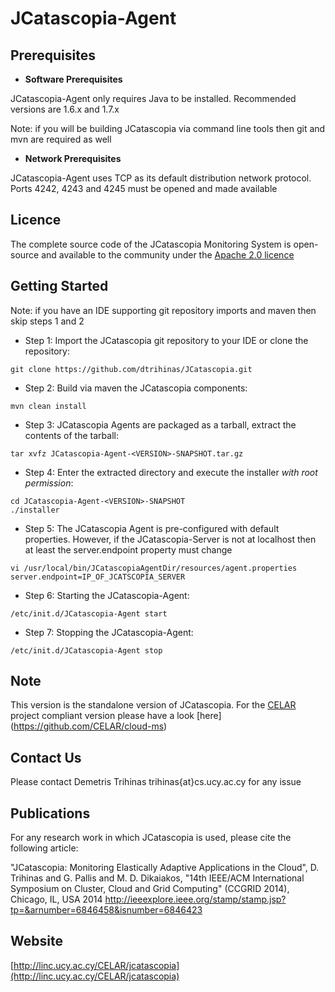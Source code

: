 JCatascopia-Agent
====================================

Prerequisites
---------------

- **Software Prerequisites** 

JCatascopia-Agent only requires Java to be installed. Recommended versions are 1.6.x and 1.7.x

Note: if you will be building JCatascopia via command line tools then git and mvn are required as well

- **Network Prerequisites** 

JCatascopia-Agent uses TCP as its default distribution network protocol. Ports 4242, 4243 and 4245 must be opened and made available

Licence
---------------
The complete source code of the JCatascopia Monitoring System is open-source and available to the community under the [Apache 2.0 licence](http://www.apache.org/licenses/LICENSE-2.0.html)

Getting Started
---------------
Note: if you have an IDE supporting git repository imports and maven then skip steps 1 and 2

- Step 1: Import the JCatascopia git repository to your IDE or clone the repository:

```shell
git clone https://github.com/dtrihinas/JCatascopia.git
```

- Step 2: Build via maven the JCatascopia components:

```shell
mvn clean install
```

- Step 3: JCatascopia Agents are packaged as a tarball, extract the contents of the tarball:

```shell
tar xvfz JCatascopia-Agent-<VERSION>-SNAPSHOT.tar.gz
```

- Step 4: Enter the extracted directory and execute the installer *with root permission*:

```shell
cd JCatascopia-Agent-<VERSION>-SNAPSHOT
./installer
```

- Step 5: The JCatascopia Agent is pre-configured with default properties. However, if the JCatascopia-Server is not at localhost then at least the server.endpoint property must change 

```shell
vi /usr/local/bin/JCatascopiaAgentDir/resources/agent.properties
server.endpoint=IP_OF_JCATSCOPIA_SERVER
```

- Step 6: Starting the JCatascopia-Agent:

```shell
/etc/init.d/JCatascopia-Agent start
```

- Step 7: Stopping the JCatascopia-Agent:

```shell
/etc/init.d/JCatascopia-Agent stop
```

Note
---------------
This version is the standalone version of JCatascopia. For the [CELAR](http://celarcloud.eu/) project compliant version please have a look [here] (https://github.com/CELAR/cloud-ms)

Contact Us
---------------
Please contact Demetris Trihinas trihinas{at}cs.ucy.ac.cy for any issue

Publications
---------------
For any research work in which JCatascopia is used, please cite the following article:

"JCatascopia: Monitoring Elastically Adaptive Applications in the Cloud", D. Trihinas and G. Pallis and M. D. Dikaiakos, "14th IEEE/ACM International Symposium on Cluster, Cloud and Grid Computing" (CCGRID 2014), Chicago, IL, USA 2014
http://ieeexplore.ieee.org/stamp/stamp.jsp?tp=&arnumber=6846458&isnumber=6846423

Website
---------------
[http://linc.ucy.ac.cy/CELAR/jcatascopia](http://linc.ucy.ac.cy/CELAR/jcatascopia)

